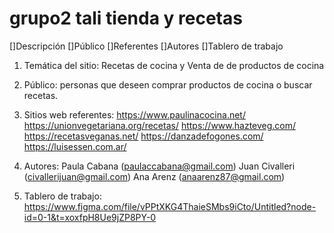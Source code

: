 # grupo2 tali tienda y recetas

[]Descripción
[]Público
[]Referentes
[]Autores
[]Tablero de trabajo

1. Temática del sitio: Recetas de cocina y Venta de de productos de cocina
2. Público: personas que deseen comprar productos de cocina o buscar recetas.
3. Sitios web referentes:
    https://www.paulinacocina.net/
    https://unionvegetariana.org/recetas/
    https://www.hazteveg.com/
    https://recetasveganas.net/
    https://danzadefogones.com/
    https://luisessen.com.ar/

4. Autores:
    Paula Cabana (paulaccabana@gmail.com)
    Juan Civalleri (civallerijuan@gmail.com)
    Ana Arenz (anaarenz87@gmail.com)
    
5. Tablero de trabajo: 
    https://www.figma.com/file/vPPtXKG4ThaieSMbs9iCto/Untitled?node-id=0-1&t=xoxfpH8Ue9jZP8PY-0
